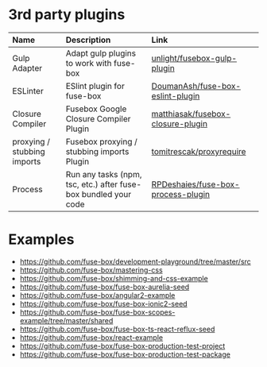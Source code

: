 # 3rd party plugins

| Name             | Description                              | Link                                                                                      |
|:-----------------|:-----------------------------------------|:------------------------------------------------------------------------------------------|
| Gulp Adapter     | Adapt gulp plugins to work with fuse-box | [unlight/fusebox-gulp-plugin](https://github.com/unlight/fusebox-gulp-plugin)             |
| ESLinter         | ESlint plugin for fuse-box               | [DoumanAsh/fuse-box-eslint-plugin](https://github.com/DoumanAsh/fuse-box-eslint-plugin)   |
| Closure Compiler | Fusebox Google Closure Compiler Plugin   | [matthiasak/fusebox-closure-plugin](https://github.com/matthiasak/fusebox-closure-plugin) |
| proxying / stubbing imports | Fusebox proxying / stubbing imports  Plugin| [tomitrescak/proxyrequire](https://github.com/tomitrescak/proxyrequire) |
| Process | Run any tasks (npm, tsc, etc.) after fuse-box bundled your code | [RPDeshaies/fuse-box-process-plugin](https://github.com/RPDeshaies/fuse-box-process-plugin) |


# Examples

- https://github.com/fuse-box/development-playground/tree/master/src
- https://github.com/fuse-box/mastering-css
- https://github.com/fuse-box/shimming-and-css-example
- https://github.com/fuse-box/fuse-box-aurelia-seed
- https://github.com/fuse-box/angular2-example
- https://github.com/fuse-box/fuse-box-ionic2-seed
- https://github.com/fuse-box/fuse-box-scopes-example/tree/master/shared
- https://github.com/fuse-box/fuse-box-ts-react-reflux-seed
- https://github.com/fuse-box/react-example
- https://github.com/fuse-box/fuse-box-production-test-project
- https://github.com/fuse-box/fuse-box-production-test-package
